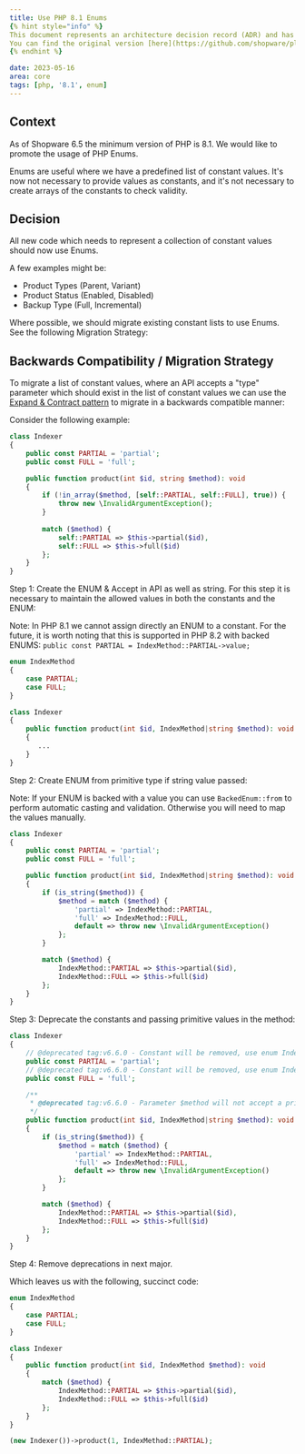 ```yaml
---
title: Use PHP 8.1 Enums
{% hint style="info" %}
This document represents an architecture decision record (ADR) and has been mirrored from the ADR section in our Shopware 6 repository.
You can find the original version [here](https://github.com/shopware/platform/blob/trunk/adr/2023-05-16-php-enums.md)
{% endhint %}

date: 2023-05-16
area: core
tags: [php, '8.1', enum]
---
```


## Context

As of Shopware 6.5 the minimum version of PHP is 8.1. We would like to promote the usage of PHP Enums.

Enums are useful where we have a predefined list of constant values. It's now not necessary to provide values as constants, and it's not necessary to create arrays of the constants to check validity.

## Decision

All new code which needs to represent a collection of constant values should now use Enums.

A few examples might be:

* Product Types (Parent, Variant)
* Product Status (Enabled, Disabled)
* Backup Type (Full,  Incremental)

Where possible, we should migrate existing constant lists to use Enums. See the following Migration Strategy:

## Backwards Compatibility / Migration Strategy

To migrate a list of constant values, where an API accepts a "type" parameter which should exist in the list of constant values we can use the [Expand & Contract pattern](https://www.tim-wellhausen.de/papers/ExpandAndContract/ExpandAndContract.html) to migrate in a backwards compatible manner:

Consider the following example:

```php
class Indexer
{
    public const PARTIAL = 'partial';
    public const FULL = 'full';

    public function product(int $id, string $method): void
    {
        if (!in_array($method, [self::PARTIAL, self::FULL], true)) {
            throw new \InvalidArgumentException();
        }
    
        match ($method) {
            self::PARTIAL => $this->partial($id),
            self::FULL => $this->full($id)
        };
    }
}
```

Step 1: Create the ENUM & Accept in API as well as string. For this step it is necessary to maintain the allowed values in both the constants and the ENUM:

Note: In PHP 8.1 we cannot assign directly an ENUM to a constant. For the future, it is worth noting that this is supported in PHP 8.2 with backed ENUMS: `public const PARTIAL = IndexMethod::PARTIAL->value;`

```php
enum IndexMethod
{
    case PARTIAL;
    case FULL;
}

class Indexer
{ 
    public function product(int $id, IndexMethod|string $method): void
    {
       ...
    }
}
```

Step 2: Create ENUM from primitive type if string value passed:

Note: If your ENUM is backed with a value you can use `BackedEnum::from` to perform automatic casting and validation. Otherwise you will need to map the values manually.

```php
class Indexer
{
    public const PARTIAL = 'partial';
    public const FULL = 'full';

    public function product(int $id, IndexMethod|string $method): void
    {
        if (is_string($method)) {
            $method = match ($method) {
                'partial' => IndexMethod::PARTIAL,  
                'full' => IndexMethod::FULL,
                default => throw new \InvalidArgumentException()
            };
        }

        match ($method) {
            IndexMethod::PARTIAL => $this->partial($id),
            IndexMethod::FULL => $this->full($id)
        };
    }
}
```

Step 3: Deprecate the constants and passing primitive values in the method:

```php
class Indexer
{
    // @deprecated tag:v6.6.0 - Constant will be removed, use enum IndexMethod::PARTIAL
    public const PARTIAL = 'partial';
    // @deprecated tag:v6.6.0 - Constant will be removed, use enum IndexMethod::FULL
    public const FULL = 'full';

    /**
     * @deprecated tag:v6.6.0 - Parameter $method will not accept a primitive in v6.6.0
     */
    public function product(int $id, IndexMethod|string $method): void
    {
        if (is_string($method)) {
            $method = match ($method) {
                'partial' => IndexMethod::PARTIAL,  
                'full' => IndexMethod::FULL,
                default => throw new \InvalidArgumentException()
            };
        }

        match ($method) {
            IndexMethod::PARTIAL => $this->partial($id),
            IndexMethod::FULL => $this->full($id)
        };
    }
}
```

Step 4: Remove deprecations in next major.


Which leaves us with the following, succinct code:

```php
enum IndexMethod
{
    case PARTIAL;
    case FULL;
}

class Indexer
{
    public function product(int $id, IndexMethod $method): void
    {
        match ($method) {
            IndexMethod::PARTIAL => $this->partial($id),
            IndexMethod::FULL => $this->full($id)
        };
    }
}

(new Indexer())->product(1, IndexMethod::PARTIAL);
```
